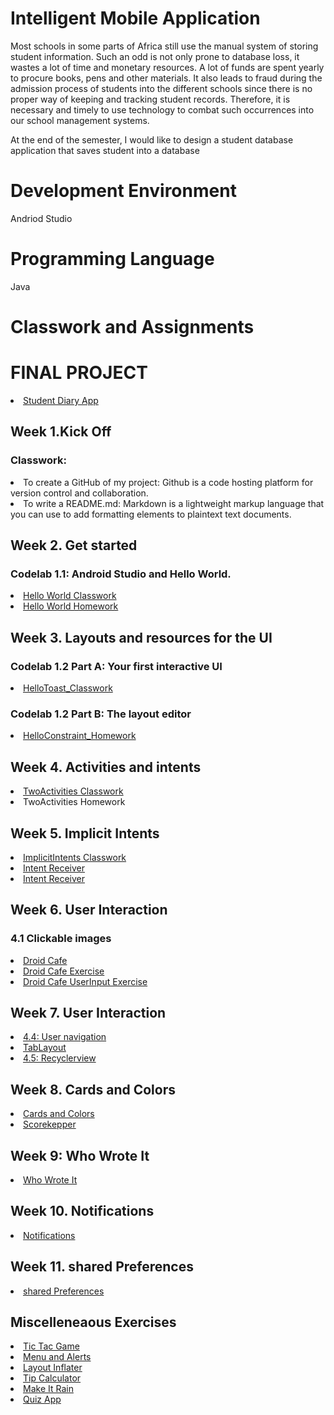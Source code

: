 # Intelligent Mobile Application
Most schools in some parts of Africa still use the manual system of storing student information. Such an odd is not only prone to database loss, it wastes a lot of time and monetary resources. A lot of funds are spent yearly to procure books, pens and other materials. It also leads to fraud during the admission process of students into the different schools since there is no proper way of keeping and tracking student records. Therefore, it is necessary and timely to use technology to combat such occurrences into our school management systems.

At the end of the semester, I would like to design a student database application that saves student into a database
# Development Environment
Andriod Studio
# Programming Language
Java

# Classwork and Assignments
# FINAL PROJECT
<li><a href="https://github.com/Alphaalimamy/IntelligentMobile/tree/FinalProject_Student_Diary_App">Student Diary App</a></li>

## Week 1.Kick Off
### Classwork:
<li>To create a GitHub of my project: Github is a code hosting platform for version control and collaboration.
<li>To write a README.md: Markdown is a lightweight markup language that you can use to add formatting elements to plaintext text documents.

## Week 2. Get started
### Codelab 1.1: Android Studio and Hello World.<br>
<li><a href="https://github.com/Alphaalimamy/IntelligentMobile/tree/HelloWorldClasswork">Hello World Classwork</a></li>
<li><a href="https://github.com/Alphaalimamy/IntelligentMobile/tree/Helloworld_Assignment">Hello World Homework</a></li>

## Week 3. Layouts and resources for the UI
### Codelab 1.2 Part A: Your first interactive UI
<li><a href="https://github.com/Alphaalimamy/IntelligentMobile/tree/HelloToast_Classwork">HelloToast_Classwork</a></li>

### Codelab 1.2 Part B: The layout editor
<li><a href="https://github.com/Alphaalimamy/IntelligentMobile/tree/HelloConstraint_Assignment">HelloConstraint_Homework</a></li>

## Week 4. Activities and intents
<li><a href="https://github.com/Alphaalimamy/IntelligentMobile/tree/TwoActivities_Classwork">TwoActivities Classwork</a></li>
<li>  TwoActivities Homework

## Week 5. Implicit Intents
<li><a href="https://github.com/Alphaalimamy/IntelligentMobile/blob/TwoActivities_Classwork/README.md">ImplicitIntents Classwork</a></li>
<li><a href="https://github.com/Alphaalimamy/IntelligentMobile/tree/Intent_Receiver">Intent Receiver</a></li>
<li><a href="https://github.com/Alphaalimamy/IntelligentMobile/tree/Intent_Receiver">Intent Receiver</a></li>


  
  
## Week 6. User Interaction
### 4.1 Clickable images 

<li><a href="https://github.com/Alphaalimamy/IntelligentMobile/tree/DroidCafe_Classwork">Droid Cafe</a></li>
<li><a href="https://github.com/Alphaalimamy/IntelligentMobile/tree/Exercise_Floating_Button_Action">Droid Cafe Exercise</a></li>
<li><a href="https://github.com/Alphaalimamy/IntelligentMobile/tree/DroidCafeUserInput">Droid Cafe UserInput Exercise</a></li>
 
 ## Week 7. User Interaction 
 <li><a href="https://github.com/Alphaalimamy/IntelligentMobile/tree/4.4UserNavigation"> 4.4: User navigation</a></li>
<li><a href="https://github.com/Alphaalimamy/IntelligentMobile/tree/TabLayout"> TabLayout</a></li>
<li><a href="https://github.com/Alphaalimamy/IntelligentMobile/tree/4.5RecyclerView"> 4.5: Recyclerview</a></li>

 ## Week 8. Cards and Colors
<li><a href="https://github.com/Alphaalimamy/IntelligentMobile/tree/5.2CardsAndColors"> Cards and Colors</a></li>
<li><a href="https://github.com/Alphaalimamy/IntelligentMobile/tree/Scorekeeper"> Scorekepper</a></li>
 
  ## Week 9: Who Wrote It
<li><a href="https://github.com/Alphaalimamy/IntelligentMobile/tree/whowroteme"> Who Wrote It</a></li>
 
 ## Week 10. Notifications
<li><a href="https://github.com/Alphaalimamy/IntelligentMobile/tree/Notifications"> Notifications</a></li>

 ## Week 11. shared Preferences
<li><a href="https://github.com/Alphaalimamy/IntelligentMobile/tree/sharedPrefs"> shared Preferences</a></li>

## Miscelleneaous Exercises

<li><a href="https://github.com/Alphaalimamy/IntelligentMobile/tree/Tic_Tac">Tic Tac Game</a></li>
<li><a href="https://github.com/Alphaalimamy/IntelligentMobile/tree/MenuAndAlerts">Menu and Alerts</a></li>
<li><a href="https://github.com/Alphaalimamy/IntelligentMobile/tree/layout_inflater">Layout Inflater</a></li>
<li><a href="https://github.com/Alphaalimamy/IntelligentMobile/tree/Tip_Calculator">Tip Calculator</a></li>
<li><a href="https://github.com/Alphaalimamy/IntelligentMobile/tree/MakeItRain">Make It Rain</a></li>
<li><a href="https://github.com/Alphaalimamy/IntelligentMobile/tree/QuizApp">Quiz App</a></li>


